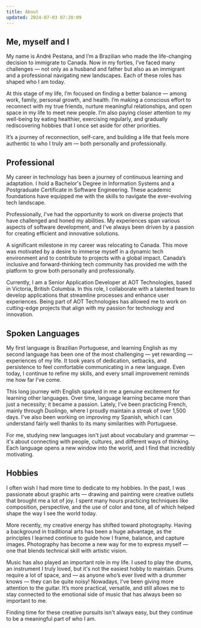 ```yaml
---
title: About
updated: 2024-07-03 07:20:09
---
```


## Me, myself and I

My name is André Pestana, and I’m a Brazilian who made the life-changing decision to immigrate to Canada. Now in my forties, I’ve faced many challenges — not only as a husband and father but also as an immigrant and a professional navigating new landscapes. Each of these roles has shaped who I am today.

<!-- more -->

At this stage of my life, I’m focused on finding a better balance — among work, family, personal growth, and health. I’m making a conscious effort to reconnect with my true friends, nurture meaningful relationships, and open space in my life to meet new people. I’m also paying closer attention to my well-being by eating healthier, exercising regularly, and gradually rediscovering hobbies that I once set aside for other priorities.

It’s a journey of reconnection, self-care, and building a life that feels more authentic to who I truly am — both personally and professionally.

## Professional

My career in technology has been a journey of continuous learning and adaptation. I hold a Bachelor's Degree in Information Systems and a Postgraduate Certificate in Software Engineering. These academic foundations have equipped me with the skills to navigate the ever-evolving tech landscape.

Professionally, I've had the opportunity to work on diverse projects that have challenged and honed my abilities. My experiences span various aspects of software development, and I've always been driven by a passion for creating efficient and innovative solutions.

A significant milestone in my career was relocating to Canada. This move was motivated by a desire to immerse myself in a dynamic tech environment and to contribute to projects with a global impact. Canada’s inclusive and forward-thinking tech community has provided me with the platform to grow both personally and professionally.

Currently, I am a Senior Application Developer at AOT Technologies, based in Victoria, British Columbia. In this role, I collaborate with a talented team to develop applications that streamline processes and enhance user experiences. Being part of AOT Technologies has allowed me to work on cutting-edge projects that align with my passion for technology and innovation.

## Spoken Languages

My first language is Brazilian Portuguese, and learning English as my second language has been one of the most challenging — yet rewarding — experiences of my life. It took years of dedication, setbacks, and persistence to feel comfortable communicating in a new language. Even today, I continue to refine my skills, and every small improvement reminds me how far I’ve come.

This long journey with English sparked in me a genuine excitement for learning other languages. Over time, language learning became more than just a necessity; it became a passion. Lately, I’ve been practicing French, mainly through Duolingo, where I proudly maintain a streak of over 1,500 days. I've also been working on improving my Spanish, which I can understand fairly well thanks to its many similarities with Portuguese.

For me, studying new languages isn't just about vocabulary and grammar — it's about connecting with people, cultures, and different ways of thinking. Each language opens a new window into the world, and I find that incredibly motivating.

## Hobbies

I often wish I had more time to dedicate to my hobbies. In the past, I was passionate about graphic arts — drawing and painting were creative outlets that brought me a lot of joy. I spent many hours practicing techniques like composition, perspective, and the use of color and tone, all of which helped shape the way I see the world today.

More recently, my creative energy has shifted toward photography. Having a background in traditional arts has been a huge advantage, as the principles I learned continue to guide how I frame, balance, and capture images. Photography has become a new way for me to express myself — one that blends technical skill with artistic vision.

Music has also played an important role in my life. I used to play the drums, an instrument I truly loved, but it's not the easiest hobby to maintain. Drums require a lot of space, and — as anyone who’s ever lived with a drummer knows — they can be quite noisy! Nowadays, I've been giving more attention to the guitar. It’s more practical, versatile, and still allows me to stay connected to the emotional side of music that has always been so important to me.

Finding time for these creative pursuits isn't always easy, but they continue to be a meaningful part of who I am.

<script setup>

</script>
